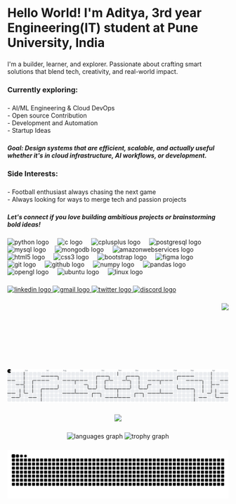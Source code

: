 <h1 align="left">Hello World! I'm Aditya, 3rd year Engineering(IT) student at Pune University, India</h1>

###

<p align="left">I'm a builder, learner, and explorer. Passionate about crafting smart solutions that blend tech, creativity, and real-world impact.</p>

###

<h3 align="left">Currently exploring:</h3>

###

<p align="left">- AI/ML Engineering & Cloud DevOps<br> - Open source Contribution<br> - Development and Automation<br> - Startup Ideas</p>

###

<h5 align="left">Goal: Design systems that are efficient, scalable, and actually useful whether it's in cloud infrastructure, AI workflows, or development.</h5>

###

<h3 align="left">Side Interests:</h3>

###

<p align="left">- Football enthusiast always chasing the next game<br> - Always looking for ways to merge tech and passion projects</p>

###

<h5 align="left">Let's connect if you love building ambitious projects or brainstorming bold ideas!</h5>

###

<div align="left">
  <img src="https://img.shields.io/badge/Python-3776AB?logo=python&logoColor=white&style=for-the-badge" height="30" alt="python logo"  />
  <img width="12" />
  <img src="https://img.shields.io/badge/C-A8B9CC?logo=c&logoColor=black&style=for-the-badge" height="30" alt="c logo"  />
  <img width="12" />
  <img src="https://img.shields.io/badge/C++-00599C?logo=cplusplus&logoColor=white&style=for-the-badge" height="30" alt="cplusplus logo"  />
  <img width="12" />
  <img src="https://img.shields.io/badge/PostgreSQL-4169E1?logo=postgresql&logoColor=white&style=for-the-badge" height="30" alt="postgresql logo"  />
  <img width="12" />
  <img src="https://img.shields.io/badge/MySQL-4479A1?logo=mysql&logoColor=white&style=for-the-badge" height="30" alt="mysql logo"  />
  <img width="12" />
  <img src="https://img.shields.io/badge/MongoDB-47A248?logo=mongodb&logoColor=white&style=for-the-badge" height="30" alt="mongodb logo"  />
  <img width="12" />
  <img src="https://img.shields.io/badge/Amazon AWS-232F3E?logo=amazonwebservices&logoColor=FF9900&style=for-the-badge" height="30" alt="amazonwebservices logo"  />
  <img width="12" />
  <img src="https://img.shields.io/badge/HTML5-E34F26?logo=html5&logoColor=white&style=for-the-badge" height="30" alt="html5 logo"  />
  <img width="12" />
  <img src="https://img.shields.io/badge/CSS3-1572B6?logo=css3&logoColor=white&style=for-the-badge" height="30" alt="css3 logo"  />
  <img width="12" />
  <img src="https://img.shields.io/badge/Bootstrap-7952B3?logo=bootstrap&logoColor=white&style=for-the-badge" height="30" alt="bootstrap logo"  />
  <img width="12" />
  <img src="https://img.shields.io/badge/Figma-F24E1E?logo=figma&logoColor=white&style=for-the-badge" height="30" alt="figma logo"  />
  <img width="12" />
  <img src="https://img.shields.io/badge/Git-F05032?logo=git&logoColor=white&style=for-the-badge" height="30" alt="git logo"  />
  <img width="12" />
  <img src="https://img.shields.io/badge/GitHub-181717?logo=github&logoColor=white&style=for-the-badge" height="30" alt="github logo"  />
  <img width="12" />
  <img src="https://img.shields.io/badge/NumPy-013243?logo=numpy&logoColor=white&style=for-the-badge" height="30" alt="numpy logo"  />
  <img width="12" />
  <img src="https://img.shields.io/badge/pandas-150458?logo=pandas&logoColor=white&style=for-the-badge" height="30" alt="pandas logo"  />
  <img width="12" />
  <img src="https://img.shields.io/badge/OpenGL-5586A4?logo=opengl&logoColor=white&style=for-the-badge" height="30" alt="opengl logo"  />
  <img width="12" />
  <img src="https://img.shields.io/badge/Ubuntu-E95420?logo=ubuntu&logoColor=white&style=for-the-badge" height="30" alt="ubuntu logo"  />
  <img width="12" />
  <img src="https://img.shields.io/badge/Linux-FCC624?logo=linux&logoColor=black&style=for-the-badge" height="30" alt="linux logo"  />
</div>

###

<div align="left">
  <a href="www.linkedin.com/in/adityabidgar" target="_blank">
    <img src="https://raw.githubusercontent.com/maurodesouza/profile-readme-generator/master/src/assets/icons/social/linkedin/default.svg" width="52" height="40" alt="linkedin logo"  />
  </a>
  <a href="adityabidgar.w@gmail.com" target="_blank">
    <img src="https://raw.githubusercontent.com/maurodesouza/profile-readme-generator/master/src/assets/icons/social/gmail/default.svg" width="52" height="40" alt="gmail logo"  />
  </a>
  <a href="https://x.com/aditya_bidgar_" target="_blank">
    <img src="https://raw.githubusercontent.com/maurodesouza/profile-readme-generator/master/src/assets/icons/social/twitter/default.svg" width="52" height="40" alt="twitter logo"  />
  </a>
  <a href="https://discordapp.com/users/1349368030911533107" target="_blank">
    <img src="https://raw.githubusercontent.com/maurodesouza/profile-readme-generator/master/src/assets/icons/social/discord/default.svg" width="52" height="40" alt="discord logo"  />
  </a>
</div>

###

<img align="right" height="150" src="https://tenor.com/bh5t7.gif"  />

###

<br clear="both">

<picture>
  <source media="(prefers-color-scheme: dark)" srcset="https://raw.githubusercontent.com/adityabidgar/adityabidgar/output/pacman-contribution-graph-dark.svg">
  <source media="(prefers-color-scheme: light)" srcset="https://raw.githubusercontent.com/adityabidgar/adityabidgar/output/pacman-contribution-graph.svg">
  <img alt="pacman contribution graph" src="https://raw.githubusercontent.com/adityabidgar/adityabidgar/output/pacman-contribution-graph.svg">
</picture>

###

<div align="center">
  <img src="https://profile-counter.glitch.me/adityabidgar/count.svg?"  />
</div>

###

<div align="center">
  <img src="https://github-readme-stats.vercel.app/api/top-langs?username=adityabidgar&locale=en&hide_title=false&layout=compact&card_width=320&langs_count=5&theme=aura&hide_border=true&order=2" height="150" alt="languages graph"  />
  <img src="https://github-profile-trophy.vercel.app?username=adityabidgar&theme=matrix&column=4&row=1&margin-w=8&margin-h=8&no-bg=true&no-frame=true&order=4" height="150" alt="trophy graph"  />
</div>

###
<picture>
  <source media="(prefers-color-scheme: dark)" srcset="https://raw.githubusercontent.com/adityabidgar/adityabidgar/output/github-snake-dark.svg" />
  <source media="(prefers-color-scheme: light)" srcset="https://raw.githubusercontent.com/adityabidgar/adityabidgar/output/github-snake.svg" />
  <img alt="github-snake" src="https://raw.githubusercontent.com/adityabidgar/adityabidgar/output/github-snake.svg" />
</picture>

